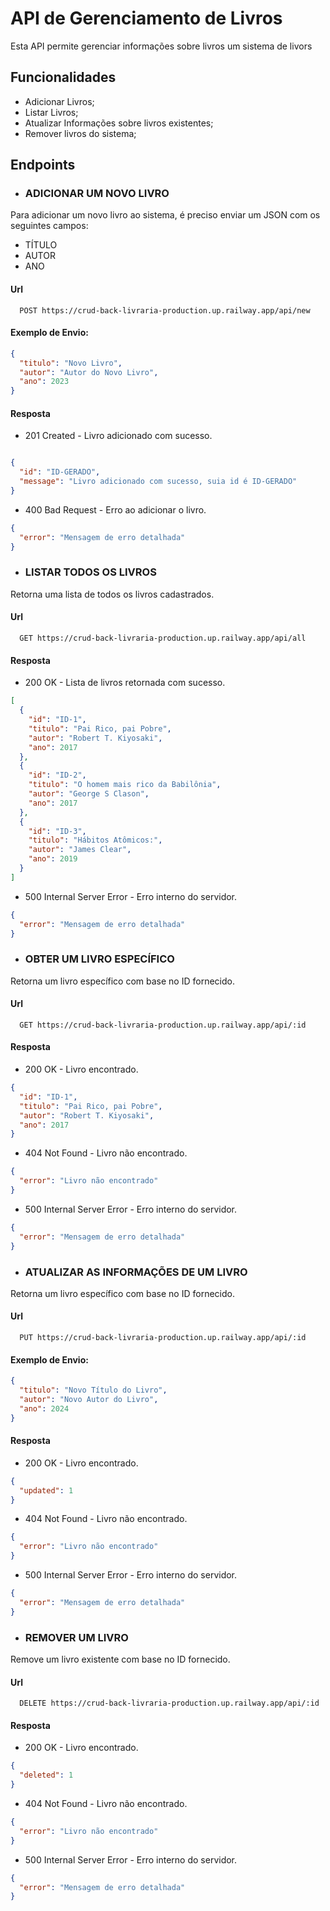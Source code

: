 
# API de Gerenciamento de Livros

Esta API permite gerenciar informações sobre livros um sistema de livors

## Funcionalidades

- Adicionar Livros; 
- Listar Livros; 
- Atualizar Informações sobre livros existentes; 
- Remover livros do sistema; 

## Endpoints

- ### ADICIONAR UM NOVO LIVRO

Para adicionar um novo livro ao sistema, é preciso enviar um JSON com os seguintes campos: 
- TÍTULO
- AUTOR  
- ANO

#### Url

```https
  POST https://crud-back-livraria-production.up.railway.app/api/new
```
#### Exemplo de Envio:

```json
{
  "titulo": "Novo Livro",
  "autor": "Autor do Novo Livro",
  "ano": 2023
}
```

#### Resposta

- 201 Created - Livro adicionado com sucesso.

```json 

{ 
  "id": "ID-GERADO", 
  "message": "Livro adicionado com sucesso, suia id é ID-GERADO"
}
```

- 400 Bad Request - Erro ao adicionar o livro.

```json 
{
  "error": "Mensagem de erro detalhada"
}

```

- ### LISTAR TODOS OS LIVROS

Retorna uma lista de todos os livros cadastrados.

#### Url

```https
  GET https://crud-back-livraria-production.up.railway.app/api/all
```

#### Resposta

- 200 OK - Lista de livros retornada com sucesso.

```json 
[
  {
    "id": "ID-1",
    "titulo": "Pai Rico, pai Pobre",
    "autor": "Robert T. Kiyosaki",
    "ano": 2017
  },
  {
    "id": "ID-2",
    "titulo": "O homem mais rico da Babilônia",
    "autor": "George S Clason",
    "ano": 2017
  },
  {
    "id": "ID-3",
    "titulo": "Hábitos Atômicos:",
    "autor": "James Clear",
    "ano": 2019
  }
]

```

- 500 Internal Server Error - Erro interno do servidor.


```json 
{
  "error": "Mensagem de erro detalhada"
}

```


- ### OBTER UM LIVRO ESPECÍFICO

Retorna um livro específico com base no ID fornecido.

#### Url

```https
  GET https://crud-back-livraria-production.up.railway.app/api/:id
```

#### Resposta

- 200 OK - Livro encontrado.


```json 
{
  "id": "ID-1",
  "titulo": "Pai Rico, pai Pobre",
  "autor": "Robert T. Kiyosaki",
  "ano": 2017
}
```

- 404 Not Found - Livro não encontrado.



```json 
{
  "error": "Livro não encontrado"
}
```
- 500 Internal Server Error - Erro interno do servidor.


```json 
{
  "error": "Mensagem de erro detalhada"
}
```

- ### ATUALIZAR AS INFORMAÇÕES DE UM LIVRO

Retorna um livro específico com base no ID fornecido.

#### Url

```https
  PUT https://crud-back-livraria-production.up.railway.app/api/:id
```

#### Exemplo de Envio:

```json
{
  "titulo": "Novo Título do Livro",
  "autor": "Novo Autor do Livro",
  "ano": 2024
}
```

#### Resposta

- 200 OK - Livro encontrado.


```json 
{
  "updated": 1
}
```

- 404 Not Found - Livro não encontrado.

```json 
{
  "error": "Livro não encontrado"
}
```

- 500 Internal Server Error - Erro interno do servidor.
```json 
{
  "error": "Mensagem de erro detalhada"
}
```



- ### REMOVER UM LIVRO 

Remove um livro existente com base no ID fornecido.

#### Url

```https
  DELETE https://crud-back-livraria-production.up.railway.app/api/:id
```

#### Resposta

- 200 OK - Livro encontrado.


```json 
{
  "deleted": 1
}

```

- 404 Not Found - Livro não encontrado.



```json 
{
  "error": "Livro não encontrado"
}
```
- 500 Internal Server Error - Erro interno do servidor.


```json 
{
  "error": "Mensagem de erro detalhada"
}
```
